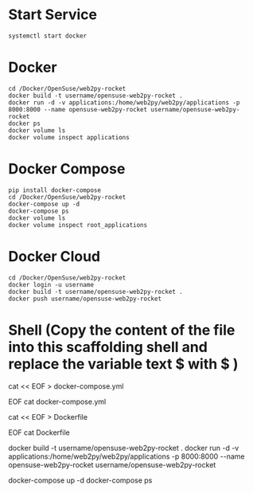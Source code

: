 # Start Service
	systemctl start docker

# Docker
	cd /Docker/OpenSuse/web2py-rocket
	docker build -t username/opensuse-web2py-rocket .
	docker run -d -v applications:/home/web2py/web2py/applications -p 8000:8000 --name opensuse-web2py-rocket username/opensuse-web2py-rocket
	docker ps 
	docker volume ls
	docker volume inspect applications

# Docker Compose
	pip install docker-compose
	cd /Docker/OpenSuse/web2py-rocket
	docker-compose up -d
	docker-compose ps
	docker volume ls
	docker volume inspect root_applications

# Docker Cloud
	cd /Docker/OpenSuse/web2py-rocket
	docker login -u username
	docker build -t username/opensuse-web2py-rocket .
	docker push username/opensuse-web2py-rocket

# Shell (Copy the content of the file into this scaffolding shell and replace the variable text $ with \$ )
cat << EOF > docker-compose.yml

EOF
cat docker-compose.yml

cat << EOF > Dockerfile

EOF
cat Dockerfile

docker build -t username/opensuse-web2py-rocket .
docker run -d -v applications:/home/web2py/web2py/applications -p 8000:8000 --name opensuse-web2py-rocket username/opensuse-web2py-rocket

docker-compose up -d
docker-compose ps
